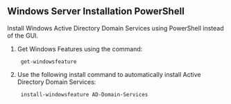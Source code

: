 ## Windows Server Installation PowerShell

Install Windows Active Directory Domain Services using PowerShell instead of the GUI.

1. Get Windows Features using the command:
 
        get-windowsfeature
        
2. Use the following install command to automatically install Active Directory Domain Services:

        install-windowsfeature AD-Domain-Services
